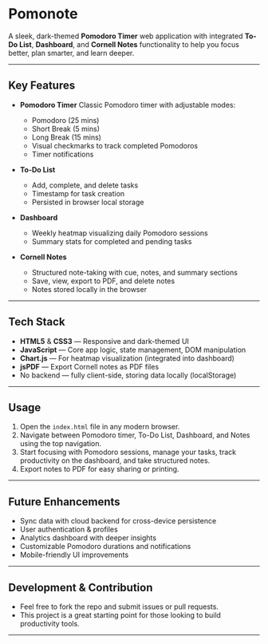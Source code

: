 # Pomonote

A sleek, dark-themed **Pomodoro Timer** web application with integrated **To-Do List**, **Dashboard**, and **Cornell Notes** functionality to help you focus better, plan smarter, and learn deeper.


---

## Key Features

* **Pomodoro Timer**
  Classic Pomodoro timer with adjustable modes:

  * Pomodoro (25 mins)
  * Short Break (5 mins)
  * Long Break (15 mins)
  * Visual checkmarks to track completed Pomodoros
  * Timer notifications

* **To-Do List**

  * Add, complete, and delete tasks
  * Timestamp for task creation
  * Persisted in browser local storage

* **Dashboard**

  * Weekly heatmap visualizing daily Pomodoro sessions
  * Summary stats for completed and pending tasks

* **Cornell Notes**

  * Structured note-taking with cue, notes, and summary sections
  * Save, view, export to PDF, and delete notes
  * Notes stored locally in the browser

---

## Tech Stack

* **HTML5** & **CSS3** — Responsive and dark-themed UI
* **JavaScript** — Core app logic, state management, DOM manipulation
* **Chart.js** — For heatmap visualization (integrated into dashboard)
* **jsPDF** — Export Cornell notes as PDF files
* No backend — fully client-side, storing data locally (localStorage)

---

## Usage

1. Open the `index.html` file in any modern browser.
2. Navigate between Pomodoro timer, To-Do List, Dashboard, and Notes using the top navigation.
3. Start focusing with Pomodoro sessions, manage your tasks, track productivity on the dashboard, and take structured notes.
4. Export notes to PDF for easy sharing or printing.

---

## Future Enhancements

* Sync data with cloud backend for cross-device persistence
* User authentication & profiles
* Analytics dashboard with deeper insights
* Customizable Pomodoro durations and notifications
* Mobile-friendly UI improvements

---

## Development & Contribution

* Feel free to fork the repo and submit issues or pull requests.
* This project is a great starting point for those looking to build productivity tools.

---

